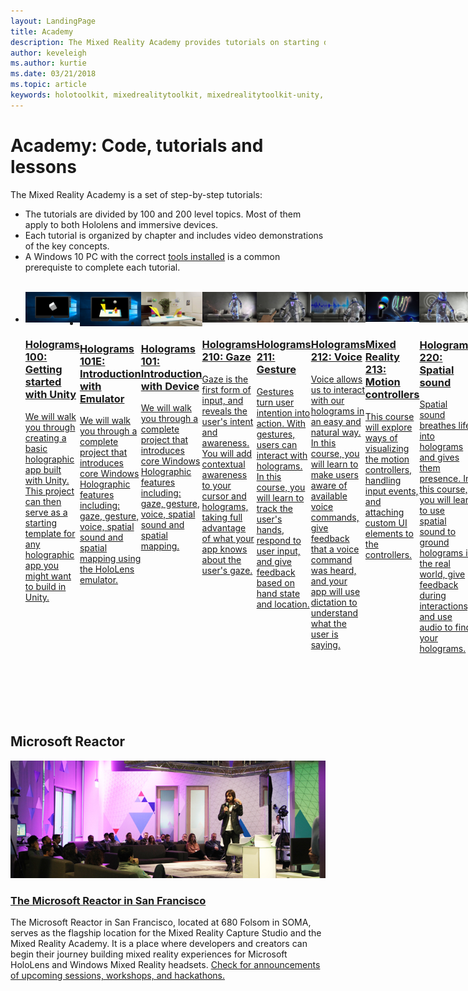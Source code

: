 ```yaml
---
layout: LandingPage
title: Academy
description: The Mixed Reality Academy provides tutorials on starting development and access to expert advice from those who have built the best holographic experiences.
author: keveleigh
ms.author: kurtie
ms.date: 03/21/2018
ms.topic: article
keywords: holotoolkit, mixedrealitytoolkit, mixedrealitytoolkit-unity, academy, tutorial
---
```


# Academy: Code, tutorials and lessons

The Mixed Reality Academy is a set of step-by-step tutorials: 
* The tutorials are divided by 100 and 200 level topics. Most of them apply to both Hololens and immersive devices. 
* Each tutorial is organized by chapter and includes video demonstrations of the key concepts. 
* A Windows 10 PC with the correct [tools installed](install-the-tools.md) is a common prerequiste to complete each tutorial.

<br>
<ul id="cardtypes-W" class="cardsW panelContent" style="display: flex; margin-top: 0px;">
                            <li>
                                    <a href="holograms-100.md" title="Holograms 100" data-linktype="absolute-path">
                                    <div class="cardSize">
                                        <div class="cardPadding">
                                            <div class="card">
                                                <div class="cardImageOuter">
                                                    <div class="cardImage">
                                                        <img src="images/Holograms100.jpg" alt="Holograms 100 icon">
                                                    </div>
                                                </div>
                                                <div class="cardText">
                                                    <h3>Holograms 100: Getting started with Unity</h3>
                                                    <p>We will walk you through creating a basic holographic app built with Unity. This project can then serve as a starting template for any holographic app you might want to build in Unity.</p>
                                                </div>
                                            </div>
                                        </div>
                                    </div>
                               </a>
                            </li>
                            <li>
                                <a href="holograms-101e.md" title="Holograms 101E" data-linktype="absolute-path">
                                    <div class="cardSize">
                                        <div class="cardPadding">
                                            <div class="card">
                                                <div class="cardImageOuter">
                                                    <div class="cardImage">
                                                        <img src="images/Holograms101E.jpg" alt="Holograms 101E: Introduction with Emulator icon">
                                                    </div>
                                                </div>
                                                <div class="cardText">
                                                    <h3>Holograms 101E: Introduction with Emulator</h3>
                                                    <p>We will walk you through a complete project that introduces core Windows Holographic features including: gaze, gesture, voice, spatial sound and spatial mapping using the HoloLens emulator.</p>
                                                </div>
                                            </div>
                                        </div>
                                    </div>
                                  </a>
                            </li>
                            <li>
                                  <a href="holograms-101.md" title="Holograms 101" data-linktype="absolute-path">
                                    <div class="cardSize">
                                        <div class="cardPadding">
                                            <div class="card">
                                                <div class="cardImageOuter">
                                                    <div class="cardImage">
                                                        <img src="images/Holograms101.jpg" alt="Holograms 101: Introduction with Device icon">
                                                    </div>
                                                </div>
                                                <div class="cardText">
                                                    <h3>Holograms 101: Introduction with Device</h3>
                                                    <p>We will walk you through a complete project that introduces core Windows Holographic features including: gaze, gesture, voice, spatial sound and spatial mapping.</p>
                                                </div>
                                            </div>
                                        </div>
                                    </div>
                               </a>
                            </li>
                            <li>
                             <a href="holograms-210.md" title="Holograms 210" data-linktype="absolute-path">
                              <div class="cardSize">
                                  <div class="cardPadding">
                                      <div class="card">
                                          <div class="cardImageOuter">
                                              <div class="cardImage">
                                                  <img src="images/Holograms210.jpg" alt="Holograms 210: Gaze icon">
                                              </div>
                                          </div>
                                          <div class="cardText">
                                              <h3>Holograms 210: Gaze</h3>
                                              <p>Gaze is the first form of input, and reveals the user's intent and awareness. You will add contextual awareness to your cursor and holograms, taking full advantage of what your app knows about the user's gaze.</p>
                                          </div>
                                      </div>
                                  </div>
                              </div>
                               </a>
                            </li>
                            <li>
                            <a href="holograms-211.md" title="Holograms 211" data-linktype="absolute-path">
                              <div class="cardSize">
                                  <div class="cardPadding">
                                      <div class="card">
                                          <div class="cardImageOuter">
                                              <div class="cardImage">
                                                  <img src="images/Holograms211.jpg" alt="Holograms 211: Gesture icon">
                                              </div>
                                          </div>
                                          <div class="cardText">
                                              <h3>Holograms 211: Gesture</h3>
                                              <p>Gestures turn user intention into action. With gestures, users can interact with holograms. In this course, you will learn to track the user's hands, respond to user input, and give feedback based on hand state and location.</p>
                                          </div>
                                      </div>
                                  </div>
                              </div>
                              </a>
                            </li>         
                            <li>
                             <a href="holograms-212.md" title="Holograms 212" data-linktype="absolute-path">
                              <div class="cardSize">
                                  <div class="cardPadding">
                                      <div class="card">
                                          <div class="cardImageOuter">
                                              <div class="cardImage">
                                                  <img src="images/Holograms212.jpg" alt="Holograms 212: Voice icon">
                                              </div>
                                          </div>
                                          <div class="cardText">
                                              <h3>Holograms 212: Voice</h3>
                                              <p>Voice allows us to interact with our holograms in an easy and natural way. In this course, you will learn to make users aware of available voice commands, give feedback that a voice command was heard, and your app will use dictation to understand what the user is saying.</p>
                                          </div>
                                      </div>
                                  </div>
                              </div>
                              </a>
                            </li>
                             <li>
                              <a href="mixed-reality-213.md" title="Mixed Reality 213" data-linktype="absolute-path">
                              <div class="cardSize">
                                  <div class="cardPadding">
                                      <div class="card">
                                          <div class="cardImageOuter">
                                              <div class="cardImage">
                                                  <img src="images/MR213v2.jpg" alt="Mixed Reality 213: Motion controllers icon">
                                              </div>
                                          </div>
                                          <div class="cardText">
                                              <h3>Mixed Reality 213: Motion controllers</h3>
                                              <p>This course will explore ways of visualizing the motion controllers, handling input events, and attaching custom UI elements to the controllers.</p>
                                          </div>
                                      </div>
                                  </div>
                              </div>
                              </a>
                            </li>   
                              <li>
                              <a href="holograms-220.md" title="Holograms 220" data-linktype="absolute-path">
                              <div class="cardSize">
                                  <div class="cardPadding">
                                      <div class="card">
                                          <div class="cardImageOuter">
                                              <div class="cardImage">
                                                  <img src="images/Holograms220b.jpg" alt="Holograms 220: Spatial sound icon">
                                              </div>
                                          </div>
                                          <div class="cardText">
                                              <h3>Holograms 220: Spatial sound</h3>
                                              <p>Spatial sound breathes life into holograms and gives them presence. In this course, you will learn to use spatial sound to ground holograms in the real world, give feedback during interactions, and use audio to find your holograms.</p>
                                          </div>
                                      </div>
                                  </div>
                              </div>
                              </a>
                            </li>      
                               <li>
                               <a href="holograms-230.md" title="Holograms 230" data-linktype="absolute-path">
                              <div class="cardSize">
                                  <div class="cardPadding">
                                      <div class="card">
                                          <div class="cardImageOuter">
                                              <div class="cardImage">
                                                  <img src="images/Holograms230.jpg" alt="Holograms 230: Spatial mapping icon">
                                              </div>
                                          </div>
                                          <div class="cardText">
                                              <h3>Holograms 230: Spatial mapping</h3>
                                              <p>Spatial mapping brings the real world and virtual world together. You'll explore shaders and use them to visualize your space. Then you'll learn to simplify the room mesh into simple planes, give feedback on placing holograms on real-world surfaces, and explore occlusion visual effects.</p>
                                          </div>
                                      </div>
                                  </div>
                              </div>
                             </a>
                            </li> 
                                <li>
                                <a href="holograms-240.md" title="Holograms 240" data-linktype="absolute-path">
                              <div class="cardSize">
                                  <div class="cardPadding">
                                      <div class="card">
                                          <div class="cardImageOuter">
                                              <div class="cardImage">
                                                  <img src="images/Holograms240.jpg" alt="Holograms 240: Sharing holograms icon">
                                              </div>
                                          </div>
                                          <div class="cardText">
                                              <h3>Holograms 240: Sharing holograms</h3>
                                              <p>Our //Build 2016 project! We will walk you through a complete project where we will share coordinate systems between devices and create a shared experience that allows us to take part in a shared holographic world.</p>
                                          </div>
                                      </div>
                                  </div>
                              </div>
                             </a>
                            </li> 
                                 <li>
                                   <a href="mixed-reality-250.md" title="Mixed Reality 250" data-linktype="absolute-path">
                              <div class="cardSize">
                                  <div class="cardPadding">
                                      <div class="card">
                                          <div class="cardImageOuter">
                                              <div class="cardImage">
                                                  <img src="images/MR250-new.jpg" alt="Mixed Reality 250: Sharing mixed reality icon">
                                              </div>
                                          </div>
                                          <div class="cardText">
                                              <h3>Mixed Reality 250: Sharing mixed reality</h3>
                                              <p>In our //Build 2017 project, we demonstrate building an app that leverages the unique strengths of HoloLens and immersive headsets with a shared experience.</p>
                                          </div>
                                      </div>
                                  </div>
                              </div>
                              </a>
                            </li> 
</ul>

## Microsoft Reactor

<img src="images/SanFrancisco-ReactorSpace1.jpg" alt="San Francisco-Reactor Space">

<h3><a href="https://developer.microsoft.com/en-us/reactor/">The Microsoft Reactor in San Francisco</a></h3>
<p>
The Microsoft Reactor in San Francisco, located at 680 Folsom in SOMA, serves as the flagship location for the Mixed Reality Capture Studio and the Mixed Reality Academy. It is a place where developers and creators can begin their journey building mixed reality experiences for Microsoft HoloLens and Windows Mixed Reality headsets. <a href="https://developer.microsoft.com/en-us/reactor/">Check for announcements of upcoming sessions, workshops, and hackathons.</a>
</p>
